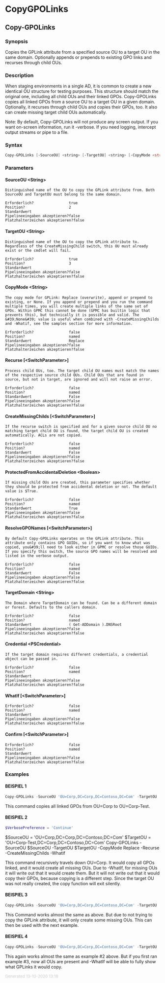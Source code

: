 ﻿# CopyGPOLinks

<a name="Copy-GPOLinks"></a>
## Copy-GPOLinks
### Synopsis
Copies the GPLink attribute from a specified source OU to a target OU in the same domain. Optionally appends or prepends to existing GPO links and recurses through child OUs.
### Description
When staging environments in a single AD, it is common to create a new identical OU structure for testing purposes. This structure should match the original one, including all child OUs and their linked GPOs. Copy-GPOLinks copies all linked GPOs from a source OU to a target OU in a given domain. Optionally, it recurses through child OUs and copies their GPOs, too. It also can create missing target child OUs automatically.

Note: By default, Copy-GPOLinks will not produce any screen output. If you want on-screen information, run it -verbose. If you need logging, intercept output streams or pipe to a file.

### Syntax
```powershell
Copy-GPOLinks [-SourceOU] <string> [-TargetOU] <string> [-CopyMode <string>] [-Recurse] [-CreateMissingChilds] [-ProtectedFromAccidentalDeletion <bool>] [-ResolveGPONames] [-TargetDomain <string>] [-Credential <pscredential>] [-WhatIf] [-Confirm] [<CommonParameters>]
```
### Parameters
#### SourceOU &lt;String&gt;
    Distinguished name of the OU to copy the GPLink attribute from. Both SourceOU and TargetOU must belong to the same domain.
    
    Erforderlich?                true
    Position?                    2
    Standardwert                 
    Pipelineeingaben akzeptieren?false
    Platzhalterzeichen akzeptieren?false
#### TargetOU &lt;String&gt;
    Distinguished name of the OU to copy the GPLink attribute to. Regardless of the CreateMissingChild switch, this OU must already exist or the cmdlet will fail.
    
    Erforderlich?                true
    Position?                    3
    Standardwert                 
    Pipelineeingaben akzeptieren?false
    Platzhalterzeichen akzeptieren?false
#### CopyMode &lt;String&gt;
    The copy mode for GPLink: Replace (overwrite), append or prepend to existing, or None. If you append or prepend and you run the command multiple times, you will create multiple links of the same set of GPOs. Within GPMC this cannot be done (GPMC has builtin logic that prevents this), but technically it is possible and valid. The &#39;None&#39; value is useful when combined with -CreateMissingChilds and -Whatif, see the samples section for more information.
    
    Erforderlich?                false
    Position?                    named
    Standardwert                 Replace
    Pipelineeingaben akzeptieren?false
    Platzhalterzeichen akzeptieren?false
#### Recurse [&lt;SwitchParameter&gt;]
    Process child OUs, too. The target child OU names must match the names of the respective source child OUs. Child OUs that are found in source, but not in target, are ignored and will not raise an error.
    
    Erforderlich?                false
    Position?                    named
    Standardwert                 False
    Pipelineeingaben akzeptieren?false
    Platzhalterzeichen akzeptieren?false
#### CreateMissingChilds [&lt;SwitchParameter&gt;]
    If the recurse switch is specified and for a given source child OU no matching target child OU is found, the target child OU is created automatically. ACLs are not copied.
    
    Erforderlich?                false
    Position?                    named
    Standardwert                 False
    Pipelineeingaben akzeptieren?false
    Platzhalterzeichen akzeptieren?false
#### ProtectedFromAccidentalDeletion &lt;Boolean&gt;
    If missing child OUs are created, this parameter specifies whether they should be protected from accidental deletion or not. The default value is $True.
    
    Erforderlich?                false
    Position?                    named
    Standardwert                 True
    Pipelineeingaben akzeptieren?false
    Platzhalterzeichen akzeptieren?false
#### ResolveGPONames [&lt;SwitchParameter&gt;]
    By default Copy-GPOLinks operates on the GPLink attribute. This attribute only contains GPO GUIDs, so if you want to know what was copied, you&#39;ll need to look either in GPMC or resolve those GUIDs. If you specify this switch, the source GPO names will be resolved and listed in the verbose output.
    
    Erforderlich?                false
    Position?                    named
    Standardwert                 False
    Pipelineeingaben akzeptieren?false
    Platzhalterzeichen akzeptieren?false
#### TargetDomain &lt;String&gt;
    The Domain where TargetDomain can be found. Can be a different domain or forest. Defaults to the callers domain.
    
    Erforderlich?                false
    Position?                    named
    Standardwert                 ( Get-ADDomain ).DNSRoot
    Pipelineeingaben akzeptieren?false
    Platzhalterzeichen akzeptieren?false
#### Credential &lt;PSCredential&gt;
    If the target domain requires different credentials, a credential object can be passed in.
    
    Erforderlich?                false
    Position?                    named
    Standardwert                 
    Pipelineeingaben akzeptieren?false
    Platzhalterzeichen akzeptieren?false
#### WhatIf [&lt;SwitchParameter&gt;]
    
    Erforderlich?                false
    Position?                    named
    Standardwert                 
    Pipelineeingaben akzeptieren?false
    Platzhalterzeichen akzeptieren?false
#### Confirm [&lt;SwitchParameter&gt;]
    
    Erforderlich?                false
    Position?                    named
    Standardwert                 
    Pipelineeingaben akzeptieren?false
    Platzhalterzeichen akzeptieren?false
### Examples
#### BEISPIEL 1 
```powershell
Copy-GPOLinks -SourceOU 'OU=Corp,DC=Corp,DC=Contoso,DC=Com' -TargetOU 'OU=Corp-Test,DC=Corp,DC=Contoso,DC=Com'

```
This command copies all linked GPOs from OU=Corp to OU=Corp-Test.
#### BEISPIEL 2 
```powershell
$VerbosePreference = 'Continue'

```
$SourceOU = 'OU=Corp,DC=Corp,DC=Contoso,DC=Com'
$TargetOU = 'OU=Corp-Test,DC=Corp,DC=Contoso,DC=Com'
Copy-GPOLinks -SourceOU $SourceOU -TargetOU $TargetOU -CopyMode Replace -Recurse -CreateMissingChilds -Whatif

This command recursively travels down OU=Corp. It would copy all GPOs linked, and it would create all missing OUs. Due to -WhatIf, for missing OUs it will write out that it would create them. But it will not write out that it would copy their GPOs, because copying is a different step. Since the target OU was not really created, the copy function will exit silently.
#### BEISPIEL 3 
```powershell
Copy-GPOLinks -SourceOU 'OU=Corp,DC=Corp,DC=Contoso,DC=Com' -TargetOU 'OU=Corp-Test,DC=Corp,DC=Contoso,DC=Com' -CreateMissingChilds -Recurse -CopyMode None

```
This Command works almost the same as above. But due to not trying to copy the GPLink attribute, it will only create some missing OUs. This can then be used with the next example.
#### BEISPIEL 4 
```powershell
Copy-GPOLinks -SourceOU 'OU=Corp,DC=Corp,DC=Contoso,DC=Com' -TargetOU 'OU=Corp-Test,DC=Corp,DC=Contoso,DC=Com' -Recurse -WhatIf

```
This again works almost the same as example #2 above. But if you first ran example #3, now all OUs are present and -WhatIf will be able to fully show what GPLinks it would copy.
<div style='font-size:small; color: #ccc'>Generated 13-10-2020 13:18</div>
